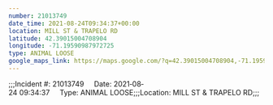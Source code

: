 ```yaml
---
number: 21013749
date_time: 2021-08-24T09:34:37+00:00
location: MILL ST & TRAPELO RD
latitude: 42.39015004708904
longitude: -71.19590987972725
type: ANIMAL LOOSE
google_maps_link: https://maps.google.com/?q=42.39015004708904,-71.19590987972725
---
```


;;;Incident #: 21013749     Date: 2021‐08‐24 09:34:37     Type: ANIMAL LOOSE;;;Location: MILL ST & TRAPELO RD;;;
